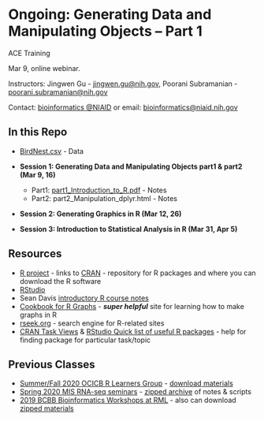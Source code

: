 #  Ongoing: Generating Data and Manipulating Objects – Part 1

ACE Training

Mar 9, online webinar.

Instructors: Jingwen Gu - jingwen.gu@nih.gov, Poorani Subramanian - poorani.subramanian@nih.gov

Contact: [bioinformatics @NIAID](https://bioinformatics.niaid.nih.gov/) or email: bioinformatics@niaid.nih.gov

## In this Repo
- [BirdNest.csv](BirdNest.csv) - Data

- **Session 1: Generating Data and Manipulating Objects part1 & part2 (Mar 9, 16)**
  - Part1: [part1_Introduction_to_R.pdf](https://nih.box.com/s/z35bti012m8cp994hdvsfg9fxczjbjq7) - Notes 
  - Part2: part2_Manipulation_dplyr.html - Notes
 
- **Session 2: Generating Graphics in R (Mar 12, 26)**

- **Session 3: Introduction to Statistical Analysis in R (Mar 31, Apr 5)**

## Resources

- [R project](https://www.r-project.org/) - links to [CRAN](https://cran.r-project.org/) - repository for R packages and where you can download the R software
- [RStudio](https://www.rstudio.com/products/rstudio/download/#download)
- Sean Davis [introductory R course notes](https://seandavi.github.io/ITR/) 
- [Cookbook for R Graphs](http://www.cookbook-r.com/Graphs/) - **_super helpful_** site for learning how to make graphs in R
- [rseek.org](https://rseek.org) - search engine for R-related sites
- [CRAN Task Views](https://cran.r-project.org/web/views/) & [RStudio Quick list of useful R packages](https://support.rstudio.com/hc/en-us/articles/201057987-Quick-list-of-useful-R-packages) - help for finding package for particular task/topic

## Previous Classes
- [Summer/Fall 2020  OCICB R Learners Group](https://github.com/niaid/R_Intro/tree/OCICB-2020) - [download materials](https://github.com/niaid/R_Intro/archive/OCICB-2020.zip)
- [Spring 2020 MIS RNA-seq seminars](https://github.com/niaid/R_Intro/tree/MIS-2020) - [zipped archive](https://github.com/niaid/R_Intro/archive/MIS-2020.zip) of notes & scripts
- [2019 BCBB Bioinformatics Workshops at RML](https://github.com/niaid/R_Intro/tree/RML-2019) - also can download [zipped materials](https://github.com/niaid/R_Intro/archive/RML-2019.zip)

